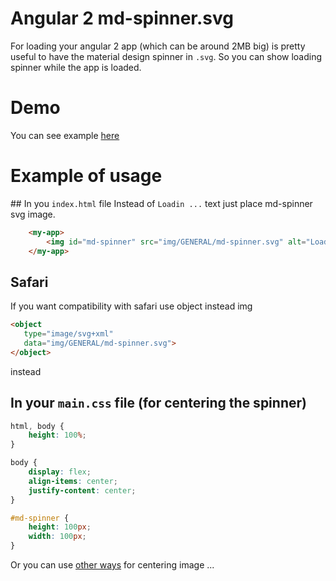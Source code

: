 # Angular 2 md-spinner.svg
For loading your angular 2 app (which can be around 2MB big) is pretty useful to have the material design spinner in `.svg`. So you can show loading spinner while the app is loaded. 

# Demo
You can see example [here](https://filipmolcik.com/angular-2-material-design-svg-spinner/)

# Example of usage
## In you `index.html` file
Instead of `Loadin ...` text just place md-spinner svg image.
```html
    <my-app>
        <img id="md-spinner" src="img/GENERAL/md-spinner.svg" alt="Loading ...">
    </my-app>
```

## Safari
If you want compatibility with safari use object instead img
```html
<object
   type="image/svg+xml"
   data="img/GENERAL/md-spinner.svg">
</object> 
```
instead

## In your `main.css` file (for centering the spinner)
```css
html, body {
    height: 100%;
}

body {
    display: flex;
    align-items: center;
    justify-content: center;
}

#md-spinner {
    height: 100px;
    width: 100px;
}
```
Or you can use [other ways](http://stackoverflow.com/questions/11856150/css-to-center-a-image-horizontally) for centering image ... 
